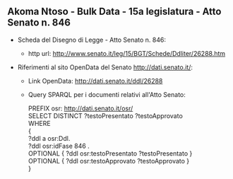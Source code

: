 ## Akoma Ntoso - Bulk Data - 15a legislatura - Atto Senato n. 846 ##

* Scheda del Disegno di Legge - Atto Senato n. 846:
	* http url: http://www.senato.it/leg/15/BGT/Schede/Ddliter/26288.htm

* Riferimenti al sito OpenData del Senato http://dati.senato.it/:
	* Link OpenData: http://dati.senato.it/ddl/26288
	* Query SPARQL per i documenti relativi all'Atto Senato:

        PREFIX osr: <http://dati.senato.it/osr/>  
		SELECT DISTINCT ?testoPresentato ?testoApprovato  
		WHERE  
		{  
		    ?ddl a osr:Ddl.  
		    ?ddl osr:idFase 846 .  
		    OPTIONAL { ?ddl osr:testoPresentato ?testoPresentato }  
		    OPTIONAL { ?ddl osr:testoApprovato ?testoApprovato }  
		}
		